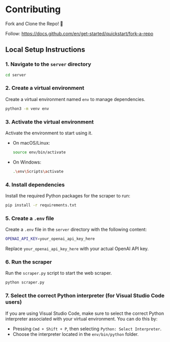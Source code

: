 # Contributing
Fork and Clone the Repo! 🤗

Follow: https://docs.github.com/en/get-started/quickstart/fork-a-repo

## Local Setup Instructions

### 1. Navigate to the `server` directory
```bash
cd server
```

### 2. Create a virtual environment
Create a virtual environment named `env` to manage dependencies.

```bash
python3 -m venv env
```

### 3. Activate the virtual environment
Activate the environment to start using it.

- On macOS/Linux:
  ```bash
  source env/bin/activate
  ```
- On Windows:
  ```bash
  .\env\Scripts\activate
  ```

### 4. Install dependencies
Install the required Python packages for the scraper to run:

```bash
pip install -r requirements.txt
```

### 5. Create a `.env` file
Create a `.env` file in the `server` directory with the following content:

```bash
OPENAI_API_KEY=your_openai_api_key_here
```

Replace `your_openai_api_key_here` with your actual OpenAI API key.

### 6. Run the scraper
Run the `scraper.py` script to start the web scraper.

```bash
python scraper.py
```

### 7. Select the correct Python interpreter (for Visual Studio Code users)
If you are using Visual Studio Code, make sure to select the correct Python interpreter associated with your virtual environment. You can do this by:

- Pressing `Cmd + Shift + P`, then selecting `Python: Select Interpreter`.
- Choose the interpreter located in the `env/bin/python` folder.
